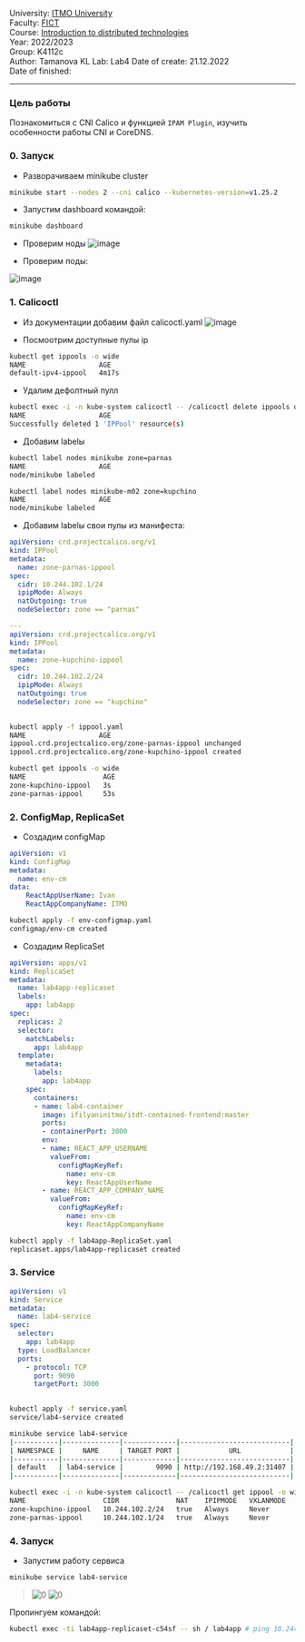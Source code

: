 University: [ITMO University](https://itmo.ru/ru/)  
Faculty: [FICT](https://fict.itmo.ru)  
Course: [Introduction to distributed technologies](https://github.com/itmo-ict-faculty/introduction-to-distributed-technologies)  
Year: 2022/2023  
Group: K4112c  
Author: Tamanova KL
Lab: Lab4
Date of create: 21.12.2022  
Date of finished: 

---

### Цель работы

Познакомиться с CNI Calico и функцией `IPAM Plugin`, изучить особенности работы CNI и CoreDNS.

### 0. Запуск 

- Разворачиваем minikube cluster

```bash
minikube start --nodes 2 --cni calico --kubernetes-version=v1.25.2
```

- Запустим dashboard командой:
```bash
minikube dashboard
```

- Проверим ноды
![image](https://user-images.githubusercontent.com/107037214/208992865-17aa51bd-a02f-48f9-9549-4e92dc5249e2.png)

- Проверим поды:

![image](https://user-images.githubusercontent.com/107037214/208992770-d8cb962e-ff4c-4acf-9734-7c47bbbb4848.png)
### 1. Сalicoctl

-  Из документации добавим файл calicoctl.yaml
![image](https://user-images.githubusercontent.com/107037214/208992947-3d26f3e6-db74-4220-92da-bcae4996a137.png)


- Посмоотрим доступные пулы ip
```bash
kubectl get ippools -o wide
NAME                  AGE
default-ipv4-ippool   4m17s
```

- Удалим дефолтный пулл 
```bash
kubectl exec -i -n kube-system calicoctl -- /calicoctl delete ippools default-ipv4-ippool
NAME                  AGE
Successfully deleted 1 'IPPool' resource(s)
```

- Добавим labelы
```bash
kubectl label nodes minikube zone=parnas
NAME                  AGE
node/minikube labeled
```

```bash
kubectl label nodes minikube-m02 zone=kupchino
NAME                  AGE
node/minikube labeled
```
- Добавим labelы свои пулы из манифеста:
```yaml
apiVersion: crd.projectcalico.org/v1
kind: IPPool
metadata:
  name: zone-parnas-ippool
spec:
  cidr: 10.244.102.1/24
  ipipMode: Always
  natOutgoing: true
  nodeSelector: zone == "parnas"

---
apiVersion: crd.projectcalico.org/v1
kind: IPPool
metadata:
  name: zone-kupchino-ippool 
spec:
  cidr: 10.244.102.2/24
  ipipMode: Always
  natOutgoing: true
  nodeSelector: zone == "kupchino"
  
```
```bash
kubectl apply -f ippool.yaml
NAME                  AGE
ippool.crd.projectcalico.org/zone-parnas-ippool unchanged
ippool.crd.projectcalico.org/zone-kupchino-ippool created
```


```bash
kubectl get ippools -o wide
NAME                   AGE
zone-kupchino-ippool   3s
zone-parnas-ippool     53s
```



### 2. ConfigMap, ReplicaSet
- Создадим configMap
```yaml
apiVersion: v1
kind: ConfigMap
metadata:
  name: env-cm
data:
    ReactAppUserName: Ivan
    ReactAppCompanyName: ITMO
```
```bash
kubectl apply -f env-configmap.yaml
configmap/env-cm created
```
- Создадим ReplicaSet

```yaml
apiVersion: apps/v1
kind: ReplicaSet
metadata:
  name: lab4app-replicaset
  labels:
    app: lab4app
spec:
  replicas: 2
  selector:
    matchLabels:
      app: lab4app
  template:
    metadata:
      labels:
        app: lab4app
    spec:        
      containers:
      - name: lab4-container
        image: ifilyaninitmo/itdt-contained-frontend:master
        ports:
        - containerPort: 3000
        env:
        - name: REACT_APP_USERNAME
          valueFrom:
            configMapKeyRef:
              name: env-cm
              key: ReactAppUserName
        - name: REACT_APP_COMPANY_NAME
          valueFrom:
            configMapKeyRef:
              name: env-cm
              key: ReactAppCompanyName
```
```bash
kubectl apply -f lab4app-ReplicaSet.yaml
replicaset.apps/lab4app-replicaset created
```




### 3. Service

```yaml
apiVersion: v1
kind: Service
metadata:
  name: lab4-service
spec:
  selector:
    app: lab4app
  type: LoadBalancer
  ports:
    - protocol: TCP
      port: 9090
      targetPort: 3000
      
```

```bash
kubectl apply -f service.yaml
service/lab4-service created
```


```bash
minikube service lab4-service
|-----------|--------------|-------------|---------------------------|
| NAMESPACE |     NAME     | TARGET PORT |            URL            |
|-----------|--------------|-------------|---------------------------|
| default   | lab4-service |        9090 | http://192.168.49.2:31407 |
|-----------|--------------|-------------|---------------------------|
```

```bash
kubectl exec -i -n kube-system calicoctl -- /calicoctl get ippool -o wide
NAME                   CIDR              NAT    IPIPMODE   VXLANMODE   DISABLED   SELECTOR             
zone-kupchino-ippool   10.244.102.2/24   true   Always     Never       false      zone == "kupchino"   
zone-parnas-ippool     10.244.102.1/24   true   Always     Never       false      zone == "parnas"   

```

### 4. Запуск

- Запустим работу сервиса 
```bash
minikube service lab4-service
```
>![0](img/2.jpg)
>![0](img/3.jpg)


Пропингуем командой:
```bash
kubectl exec -ti lab4app-replicaset-c54sf -- sh / lab4app # ping 10.244.102.71 -c 5
```
